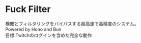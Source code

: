 # Fuck Filter
検閲とフィルタリングをバイパスする超高速で高精度のシステム。 <br>
Powered by Hono and Bun<br>
目標:Twitchのログインを含めた完全な動作
